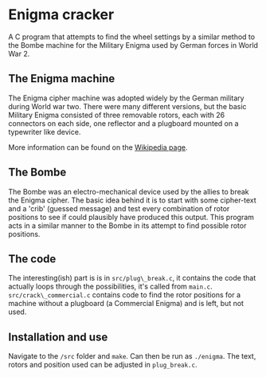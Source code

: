 Enigma cracker
==============

A C program that attempts to find the wheel settings by a similar method to the Bombe machine for the Military Enigma used by German forces in World War 2.


The Enigma machine
------------------

The Enigma cipher machine was adopted widely by the German military during World war two.
There were many different versions, but the basic Military Enigma consisted of three removable rotors, each with 26 connectors on each side, one reflector and a plugboard mounted on a typewriter like device.

More information can be found on the [Wikipedia page](https://en.wikipedia.org/wiki/Enigma_machine).


The Bombe
---------

The Bombe was an electro-mechanical device used by the allies to break the Enigma cipher. The basic idea behind it is to start with some cipher-text and a 'crib' (guessed message) and test every combination of rotor positions to see if could plausibly have produced this output.
This program acts in a similar manner to the Bombe in its attempt to find possible rotor positions.


The code
--------

The interesting(ish) part is is in `src/plug\_break.c`, it contains the code that actually loops through the possibilities, it's called from `main.c`.
`src/crack\_commercial.c` contains code to find the rotor positions for a machine without a plugboard (a Commercial Enigma) and is left, but not used.


Installation and use
--------------------

Navigate to the `/src` folder and `make`.
Can then be run as `./enigma`.
The text, rotors and position used can be adjusted in `plug_break.c`.
